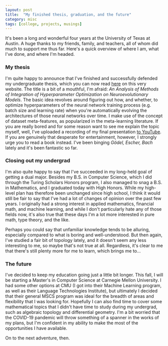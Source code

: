 ```yaml
---
layout: post
title:  "My finished thesis, graduation, and the future"
category: misc
tags: [college, projects, musings]
---
```


It's been a long and wonderful four years at the University of Texas at Austin. A huge thanks to my friends, family, and teachers, all of whom did much to support me thus far. Here's a quick overview of where I am, what I've done, and where I'm headed.

### My thesis

I'm quite happy to announce that I've finished and successfully defended my undergraduate thesis, which you can now read [here](/thesis.pdf) on this very website. The title is a bit of a mouthful, I'm afraid: _An Analysis of Methods of Integration of Hyperparameter Optimization on Neuroevolutionary Models_. The basic idea revolves around figuring out how, and whether, to optimize hyperparameters of the neural network training process (e.g. batch size and learning rate) when you're automatically evolving the architectures of those neural networks over time. I make use of the concept of dataset meta-features, as popularized in the meta-learning literature. If you are really bored and for some reason want to see me explain the topic myself, well, I've uploaded a recording of my final presentation [to YouTube](https://www.youtube.com/watch?v=AJfp5qGmEak). If you are genuinely that desperate for entertainment, however, I strongly urge you to read a book instead. I've been binging _Gödel, Escher, Bach_ lately and it's been fantastic so far.

### Closing out my undergrad

I'm also quite happy to say that I've succeeded in my long-held goal of getting a dual major. Besides my B.S. in Computer Science, which I did through the Turing Scholars Honors program, I also managed to snag a B.S. in Mathematics, and I graduated today with High Honors. While my high-level plan has therefore been unchanged since high school, I think it would still be fair to say that I've had a lot of changes of opinion over the past few years. I originally had a strong interest in applied mathematics, financial math, and machine learning, and while I don't particularly hate any of those fields now, it's also true that these days I'm a lot more interested in pure math, type theory, and the like.

Perhaps you could say that unfamiliar knowledge tends to be alluring, especially compared to what is boring and well-understood. But then again, I've studied a fair bit of topology lately, and it doesn't seem any less interesting to me, so maybe that's not true at all. Regardless, it's clear to me that there's still plenty more for me to learn, which brings me to...

### The future

I've decided to keep my education going just a little bit longer. This fall, I will be starting a Master's in Computer Science at Carnegie Mellon University. I had some other options at CMU (I got into their Machine Learning program, as well as their Language Technologies Institute), but ultimately I decided that their general MSCS program was ideal for the breadth of areas and flexibility that I was looking for. Hopefully I can also find time to cover some mathematical topics that I didn't have time to study during my undergrad, such as algebraic topology and differential geometry. I'm a bit worried that the COVID-19 pandemic will throw something of a spanner in the works of my plans, but I'm confident in my ability to make the most of the opportunities I have available.

On to the next adventure, then.
